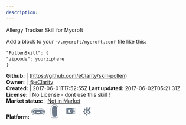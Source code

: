 ```yaml
---
description: 
---
```

Allergy Tracker Skill for Mycroft

Add a block to your `~/.mycroft/mycroft.conf` file like this:

```
"PollenSkill": {
"zipcode": yourziphere
}
```

**Github:** | (https://github.com/eClarity/skill-pollen)  
**Owner:** | [@eClarity](https://github.com/eClarity)  
**Created:** | 2017-06-01T17:52:55Z  **Last updated:** 2017-06-02T05:21:31Z  
**License:** | No License - dont use this skill !  
**Market status:** | [Not in Market](https://market.mycroft.ai/skill/)  
**Platform:**   ![](.gitbook/assets/mark-1-icon.png)  ![](.gitbook/assets/mark-2-icon.png)  ![](.gitbook/assets/picroft-icon.png)  ![](.gitbook/assets/kde.png)   

